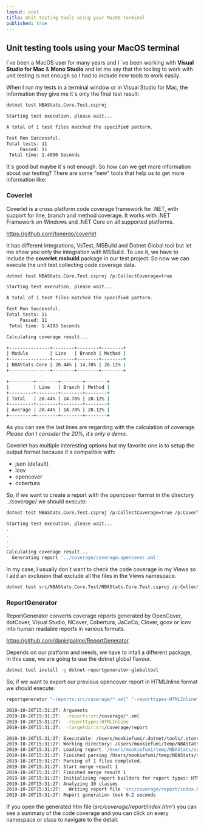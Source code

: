```yaml
---
layout: post
title: Unit testing tools using your MacOS terminal
published: true
---
```


## Unit testing tools using your MacOS terminal

I´ve been a MacOS user for many years and I ´ve been working with **Visual Studio for Mac** & **Mono Studio** and let me say that the tooling to work with unit testing is not enough so I had to include new tools to work easily.

When I run my tests in a terminal window or in Visual Studio for Mac, the information they give me it´s only the final test result:

```bash
dotnet test NBAStats.Core.Test.csproj

Starting test execution, please wait...

A total of 1 test files matched the specified pattern.

Test Run Successful.
Total tests: 11
     Passed: 11
 Total time: 1.4090 Seconds
```

It´s good but maybe it´s not enough. So how can we get more information about our testing? There are some "new" tools that help us to get more information like:

### Coverlet

Coverlet is a cross platform code coverage framework for .NET, with support for line, branch and method coverage. It works with .NET Framework on Windows and .NET Core on all supported platforms.

<https://github.com/tonerdo/coverlet>

It has different integrations, VsTest, MSBuild and Dotnet Global tool but let me show you only the integration with MSBuild. To use it, we have to include the **coverlet.msbuild** package in our test project. So now we can execute the unit test collecting code coverage data.

```bash
dotnet test NBAStats.Core.Test.csproj /p:CollectCoverage=true

Starting test execution, please wait...

A total of 1 test files matched the specified pattern.

Test Run Successful.
Total tests: 11
     Passed: 11
 Total time: 1.4193 Seconds

Calculating coverage result...

+---------------+--------+--------+--------+
| Module        | Line   | Branch | Method |
+---------------+--------+--------+--------+
| NBAStats.Core | 20.44% | 14.78% | 20.12% |
+---------------+--------+--------+--------+

+---------+--------+--------+--------+
|         | Line   | Branch | Method |
+---------+--------+--------+--------+
| Total   | 20.44% | 14.78% | 20.12% |
+---------+--------+--------+--------+
| Average | 20.44% | 14.78% | 20.12% |
+---------+--------+--------+--------+
```

As you can see the last lines are regarding with the calculation of coverage. *Please don´t consider the 20%, it´s only a demo*.

Coverlet has multiple interesting options but my favorite one is to setup the output format because it´s compatible with:

* json (default)
* lcov
* opencover
* cobertura

So, if we want to create a report with the opencover format in the directory *../coverage/* we should execute:

```bash
dotnet test NBAStats.Core.Test.csproj /p:CollectCoverage=true /p:CoverletOutput=../coverage/ /p:CoverletOutputFormat=opencover

Starting test execution, please wait...
.
.
.
.
Calculating coverage result...
  Generating report '../coverage/coverage.opencover.xml'
```

In my case, I usually don´t want to check the code coverage in my Views so I add an exclusion that exclude all the files in the Views namespace.

```bash
dotnet test src/NBAStats.Core.Test/NBAStats.Core.Test.csproj /p:CollectCoverage=true /p:CoverletOutput=../coverage/ /p:CoverletOutputFormat=opencover /p:Exclude="[*]*.Views.*"
```

### ReportGenerator

ReportGenerator converts coverage reports generated by OpenCover, dotCover, Visual Studio, NCover, Cobertura, JaCoCo, Clover, gcov or lcov into human readable reports in various formats.

<https://github.com/danielpalme/ReportGenerator>

Depends on our platform and needs, we have to intall a different package, in this case, we are going to use the dotnet global flavour.

```bash
dotnet tool install -g dotnet-reportgenerator-globaltool
```

So, if we want to export our previous opencover report in HTMLInline format we should execute:

```bash
reportgenerator "-reports:src/coverage/*.xml" "-reporttypes:HTMLInline" "-targetdir:src/coverage/report"

2019-10-20T15:31:27: Arguments
2019-10-20T15:31:27:  -reports:src/coverage/*.xml
2019-10-20T15:31:27:  -reporttypes:HTMLInline
2019-10-20T15:31:27:  -targetdir:src/coverage/report

2019-10-20T15:31:27: Executable: /Users/mookiefumi/.dotnet/tools/.store/dotnet-reportgenerator-globaltool/4.3.1/dotnet-reportgenerator-globaltool/4.3.1/tools/netcoreapp3.0/any/ReportGenerator.Core.dll
2019-10-20T15:31:27: Working directory: /Users/mookiefumi/temp/NBAStats
2019-10-20T15:31:27: Loading report '/Users/mookiefumi/temp/NBAStats/src/coverage/coverage.opencover.xml' 1/1 in memory
2019-10-20T15:31:27: Finished parsing /Users/mookiefumi/temp/NBAStats/src/coverage/coverage.opencover.xml...
2019-10-20T15:31:27: Parsing of 1 files completed.
2019-10-20T15:31:27: Start merge result 1
2019-10-20T15:31:27: Finished merge result 1
2019-10-20T15:31:27: Initializing report builders for report types: HTMLInline
2019-10-20T15:31:27: Analyzing 30 classes
2019-10-20T15:31:27:   Writing report file 'src/coverage/report/index.htm'
2019-10-20T15:31:27: Report generation took 0.2 seconds
```

If you open the generated htm file (*src/coverage/report/index.htm'*) you can see a summary of the code coverage and you can click on every namespace or class to navigate to the detail.
